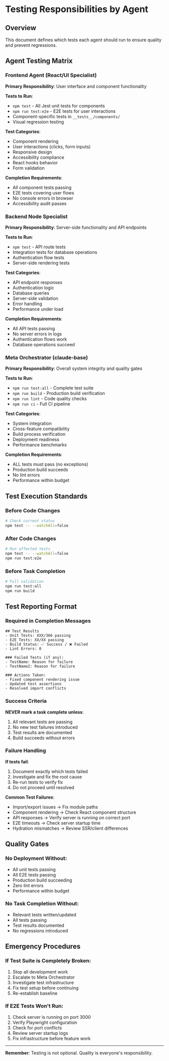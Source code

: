 # Testing Responsibilities by Agent

## Overview
This document defines which tests each agent should run to ensure quality and prevent regressions.

## Agent Testing Matrix

### Frontend Agent (React/UI Specialist)
**Primary Responsibility**: User interface and component functionality

**Tests to Run**:
- `npm test` - All Jest unit tests for components
- `npm run test:e2e` - E2E tests for user interactions
- Component-specific tests in `__tests__/components/`
- Visual regression testing

**Test Categories**:
- Component rendering
- User interactions (clicks, form inputs)
- Responsive design
- Accessibility compliance
- React hooks behavior
- Form validation

**Completion Requirements**:
- All component tests passing
- E2E tests covering user flows
- No console errors in browser
- Accessibility audit passes

### Backend Node Specialist
**Primary Responsibility**: Server-side functionality and API endpoints

**Tests to Run**:
- `npm test` - API route tests
- Integration tests for database operations
- Authentication flow tests
- Server-side rendering tests

**Test Categories**:
- API endpoint responses
- Authentication logic
- Database queries
- Server-side validation
- Error handling
- Performance under load

**Completion Requirements**:
- All API tests passing
- No server errors in logs
- Authentication flows work
- Database operations succeed

### Meta Orchestrator (claude-base)
**Primary Responsibility**: Overall system integrity and quality gates

**Tests to Run**:
- `npm run test:all` - Complete test suite
- `npm run build` - Production build verification
- `npm run lint` - Code quality checks
- `npm run ci` - Full CI pipeline

**Test Categories**:
- System integration
- Cross-feature compatibility
- Build process verification
- Deployment readiness
- Performance benchmarks

**Completion Requirements**:
- ALL tests must pass (no exceptions)
- Production build succeeds
- No lint errors
- Performance within budget

## Test Execution Standards

### Before Code Changes
```bash
# Check current status
npm test -- --watchAll=false
```

### After Code Changes
```bash
# Run affected tests
npm test -- --watchAll=false
npm run test:e2e
```

### Before Task Completion
```bash
# Full validation
npm run test:all
npm run build
```

## Test Reporting Format

### Required in Completion Messages

```
## Test Results
- Unit Tests: XXX/366 passing
- E2E Tests: XX/XX passing  
- Build Status: ✅ Success / ❌ Failed
- Lint Errors: 0

### Failed Tests (if any):
- TestName: Reason for failure
- TestName2: Reason for failure

### Actions Taken:
- Fixed component rendering issue
- Updated test assertions
- Resolved import conflicts
```

### Success Criteria

**NEVER mark a task complete unless**:
1. All relevant tests are passing
2. No new test failures introduced
3. Test results are documented
4. Build succeeds without errors

### Failure Handling

**If tests fail**:
1. Document exactly which tests failed
2. Investigate and fix the root cause
3. Re-run tests to verify fix
4. Do not proceed until resolved

**Common Test Failures**:
- Import/export issues → Fix module paths
- Component rendering → Check React component structure  
- API responses → Verify server is running on correct port
- E2E timeouts → Check server startup time
- Hydration mismatches → Review SSR/client differences

## Quality Gates

### No Deployment Without:
- All unit tests passing
- All E2E tests passing  
- Production build succeeding
- Zero lint errors
- Performance within budget

### No Task Completion Without:
- Relevant tests written/updated
- All tests passing
- Test results documented
- No regressions introduced

## Emergency Procedures

### If Test Suite is Completely Broken:
1. Stop all development work
2. Escalate to Meta Orchestrator
3. Investigate test infrastructure
4. Fix test setup before continuing
5. Re-establish baseline

### If E2E Tests Won't Run:
1. Check server is running on port 3000
2. Verify Playwright configuration
3. Check for port conflicts
4. Review server startup logs
5. Fix infrastructure before feature work

---

**Remember**: Testing is not optional. Quality is everyone's responsibility.